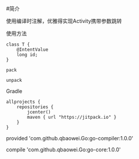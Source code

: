 #简介


使用编译时注解，优雅得实现Activity携带参数跳转



使用方法


    class T {
        @IntentValue
        long id;
    }

    pack

    unpack



Gradle


    allprojects {
        repositories {
            jcenter()
            maven { url "https://jitpack.io" }
        }
    }

provided 'com.github.qbaowei.Go:go-compiler:1.0.0'

compile 'com.github.qbaowei.Go:go-core:1.0.0'